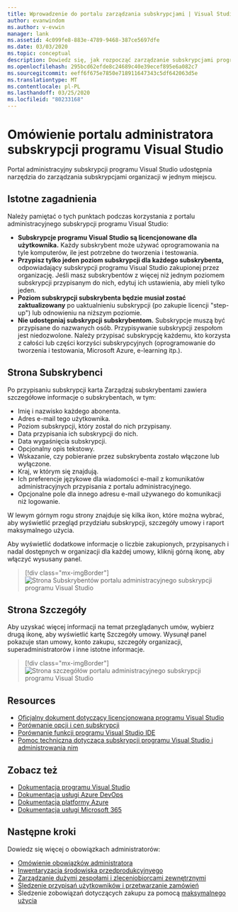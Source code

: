 ```yaml
---
title: Wprowadzenie do portalu zarządzania subskrypcjami | Visual Studio Marketplace
author: evanwindom
ms.author: v-evwin
manager: lank
ms.assetid: 4c099fe8-883e-4789-9468-387ce5697dfe
ms.date: 03/03/2020
ms.topic: conceptual
description: Dowiedz się, jak rozpocząć zarządzanie subskrypcjami programu Visual Studio w organizacji za pomocą portalu administracyjnego subskrypcji.
ms.openlocfilehash: 295bcd62efde8c24689c40e39ecef895e6a082c7
ms.sourcegitcommit: eeff6f675e7850e718911647343c5df642063d5e
ms.translationtype: MT
ms.contentlocale: pl-PL
ms.lasthandoff: 03/25/2020
ms.locfileid: "80233168"
---
```

# <a name="overview-of-the-visual-studio-subscriptions-administrator-portal"></a>Omówienie portalu administratora subskrypcji programu Visual Studio

Portal administracyjny subskrypcji programu Visual Studio udostępnia narzędzia do zarządzania subskrypcjami organizacji w jednym miejscu. 

## <a name="important-considerations"></a>Istotne zagadnienia
Należy pamiętać o tych punktach podczas korzystania z portalu administracyjnego subskrypcji programu Visual Studio:
- **Subskrypcje programu Visual Studio są licencjonowane dla użytkownika.** Każdy subskrybent może używać oprogramowania na tyle komputerów, ile jest potrzebne do tworzenia i testowania.
- **Przypisz tylko jeden poziom subskrypcji dla każdego subskrybenta,** odpowiadający subskrypcji programu Visual Studio zakupionej przez organizację. Jeśli masz subskrybentów z więcej niż jednym poziomem subskrypcji przypisanym do nich, edytuj ich ustawienia, aby mieli tylko jeden.
- **Poziom subskrypcji subskrybenta będzie musiał zostać zaktualizowany** po uaktualnieniu subskrypcji (po zakupie licencji "step-up") lub odnowieniu na niższym poziomie.
- **Nie udostępniaj subskrypcji subskrybentom.** Subskrypcje muszą być przypisane do nazwanych osób.  Przypisywanie subskrypcji zespołom jest niedozwolone.  Należy przypisać subskrypcję każdemu, kto korzysta z całości lub części korzyści subskrypcyjnych (oprogramowanie do tworzenia i testowania, Microsoft Azure, e-learning itp.).

## <a name="the-subscribers-page"></a>Strona Subskrybenci
Po przypisaniu subskrypcji karta Zarządzaj subskrybentami zawiera szczegółowe informacje o subskrybentach, w tym:
- Imię i nazwisko każdego abonenta.
- Adres e-mail tego użytkownika.
- Poziom subskrypcji, który został do nich przypisany.
- Data przypisania ich subskrypcji do nich.
- Data wygaśnięcia subskrypcji.
- Opcjonalny opis tekstowy.
- Wskazanie, czy pobieranie przez subskrybenta zostało włączone lub wyłączone.
- Kraj, w którym się znajdują.
- Ich preferencje językowe dla wiadomości e-mail z komunikatów administracyjnych przypisania z portalu administracyjnego.
- Opcjonalne pole dla innego adresu e-mail używanego do komunikacji niż logowanie.

W lewym górnym rogu strony znajduje się kilka ikon, które można wybrać, aby wyświetlić przegląd przydziału subskrypcji, szczegóły umowy i raport maksymalnego użycia.

Aby wyświetlić dodatkowe informacje o liczbie zakupionych, przypisanych i nadal dostępnych w organizacji dla każdej umowy, kliknij górną ikonę, aby włączyć wysusany panel.
> [!div class="mx-imgBorder"]
> ![Strona Subskrybentów portalu administracyjnego subskrypcji programu Visual Studio](_img/using-admin-portal/subscribers-page.png)

## <a name="the-details-page"></a>Strona Szczegóły
Aby uzyskać więcej informacji na temat przeglądanych umów, wybierz drugą ikonę, aby wyświetlić kartę Szczegóły umowy. Wysunął panel pokazuje stan umowy, konto zakupu, szczegóły organizacji, superadministratorów i inne istotne informacje.
> [!div class="mx-imgBorder"]
> ![Strona szczegółów portalu administracyjnego subskrypcji programu Visual Studio](_img/using-admin-portal/details-page.png)

## <a name="resources"></a>Resources
- [Oficjalny dokument dotyczący licencjonowana programu Visual Studio](https://visualstudio.microsoft.com/wp-content/uploads/2019/06/Visual-Studio-Licensing-Whitepaper-May-2019.pdf)
- [Porównanie opcji i cen subskrypcji](https://visualstudio.microsoft.com/vs/pricing)
- [Porównanie funkcji programu Visual Studio IDE](https://visualstudio.microsoft.com/vs/compare)
- [Pomoc techniczna dotycząca subskrypcji programu Visual Studio i administrowania nim](https://visualstudio.microsoft.com/support/support-overview-vs)

## <a name="see-also"></a>Zobacz też
- [Dokumentacja programu Visual Studio](https://docs.microsoft.com/visualstudio/)
- [Dokumentacja usługi Azure DevOps](https://docs.microsoft.com/azure/devops/)
- [Dokumentacja platformy Azure](https://docs.microsoft.com/azure/)
- [Dokumentacja usługi Microsoft 365](https://docs.microsoft.com/microsoft-365/)

## <a name="next-steps"></a>Następne kroki
Dowiedz się więcej o obowiązkach administratorów:
- [Omówienie obowiązków administratora](admin-responsibilities.md)
- [Inwentaryzacja środowiska przedprodukcyjnyego](admin-inventory.md)
- [Zarządzanie dużymi zespołami i zleceniobiorcami zewnętrznymi](manage-teams.md)
- [Śledzenie przypisań użytkowników i przetwarzanie zamówień](assignments-orders.md)
- Śledzenie zobowiązań dotyczących zakupu za pomocą [maksymalnego użycia](maximum-usage.md)

